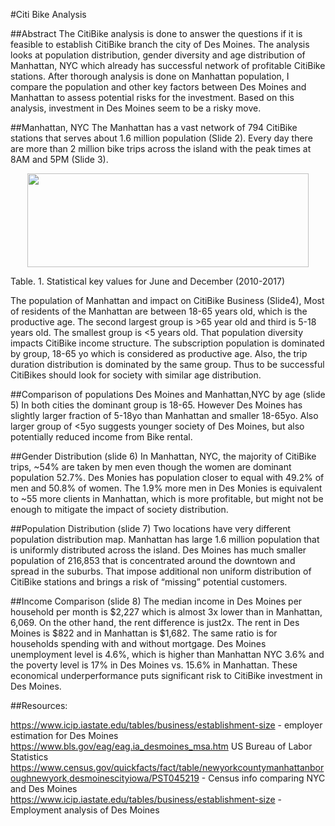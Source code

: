 #Citi Bike Analysis

##Abstract
The CitiBike analysis is done to answer the questions if it is feasible to establish CitiBike branch the city of Des Moines. The analysis looks at population distribution, gender diversity and age distribution of Manhattan, NYC which already has successful network of profitable CitiBike stations. After thorough analysis is done on Manhattan population, I compare the population and other key factors between Des Moines and Manhattan to assess potential risks for the investment. Based on this analysis, investment in Des Moines seem to be a risky move.

##Manhattan, NYC 
The Manhattan has a vast network of 794 CitiBike stations that serves about 1.6 million population (Slide 2). Every day there are more than 2 million bike trips across the island with the peak times at 8AM and 5PM (Slide 3).

<p align="center">
<img src="https://github.com/tolewicz/tolewicz-bikesharing/blob/master/Images/Slide2.JPG" width="450" height= "150">
</p>

Table. 1. Statistical key values for June and December (2010-2017)

The population of Manhattan and impact on CitiBike Business (Slide4),
Most of residents of the Manhattan are between 18-65 years old, which is the productive age. The second largest group is >65 year old and third is 5-18 years old. The smallest group is <5 years old. That population diversity impacts CitiBike income structure. The subscription population is dominated by group, 18-65 yo which is considered as productive age. Also, the trip duration distribution is dominated by the same group. Thus to be successful CitiBikes should look for society with similar age distribution.

##Comparison of populations Des Moines and Manhattan,NYC by age (slide 5)
In both cities the dominant group is 18-65. However Des Moines has slightly larger fraction of 5-18yo than Manhattan and smaller 18-65yo. Also larger group of <5yo suggests younger society of Des Moines, but also potentially reduced income from Bike rental. 

##Gender Distribution (slide 6)
In Manhattan, NYC, the majority of CitiBike trips, ~54% are taken by men even though the women are dominant population 52.7%. Des Monies has population closer to equal with 49.2% of men and 50.8% of women. The 1.9% more men in Des Monies is equivalent to ~55 more clients in Manhattan, which is more profitable, but might not be enough to mitigate the impact of society distribution.

##Population Distribution (slide 7)
Two locations have very different population distribution map. Manhattan has large 1.6 million population that is uniformly distributed across the island. Des Moines has much smaller population of 216,853 that is concentrated around the downtown and spread in the suburbs. That impose additional non uniform distribution of CitiBike stations and brings a risk of “missing” potential customers.

##Income Comparison (slide 8)
The median income in Des Moines per household per month is $2,227 which is almost 3x lower than in Manhattan, 6,069. On the other hand, the rent difference is just2x. The rent in Des Moines is $822 and in Manhattan is $1,682. The same ratio is for households spending with and without mortgage.
Des Moines unemployment level is 4.6%, which is higher than Manhattan NYC 3.6% and the poverty level is 17% in Des Moines vs. 15.6% in Manhattan. These economical underperformance puts significant risk to CitiBike investment in Des Moines. 

##Resources:

https://www.icip.iastate.edu/tables/business/establishment-size - employer estimation for Des Moines
https://www.bls.gov/eag/eag.ia_desmoines_msa.htm US Bureau of Labor Statistics 
https://www.census.gov/quickfacts/fact/table/newyorkcountymanhattanboroughnewyork,desmoinescityiowa/PST045219 - Census info comparing NYC and Des Moines
https://www.icip.iastate.edu/tables/business/establishment-size - Employment analysis of Des Moines


